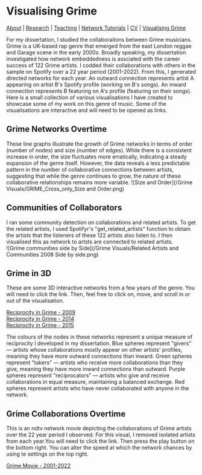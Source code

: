 # Visualising Grime
[About](https://Tom-R-Leppard.github.io/) | [Research](/research.md) | [Teaching](/teaching.md) | [Network Tutorials](/network_tutorials.md) | [CV](/cv.pdf) | [Visualising Grime](/visualising_grime.md)

For my dissertation, I studied the collaboraitons between Grime musicians. Grime is a UK-based rap genre that emerged from the east London reggae and Garage scene in the early 2000s. Broadly speaking, my dissertation investigated how network embeddedness is assciated with the career success of 122 Grime artists. I codded their collaborations with others in the sample on Spotify over a 22 year period (2001-2022). From this, I generated directed networks for each year. An outward connection represents artist A appearing on artist B's Spotify profile (working on B's songs). An inward connection represents B featuring on A's profile (featuring on their songs). Here is a small collection of various visualisations I have created to showcase some of my work on this genre of music. Some of the visualisations are interactive and will need to be opened as links. 

## Grime Networks Overtime 
These line graphs illustrate the growth of Grime networks in terms of order (number of nodes) and size (number of edges). While there is a consistent increase in order, the size fluctuates more erratically, indicating a steady expansion of the genre itself. However, the data reveals a less predictable pattern in the number of collaborative connections between artists, suggesting that while the genre continues to grow, the nature of these collaborative relationships remains more variable.
![Size and Order](/Grime Visuals/GRIME_Cross_only_Size and Order.png)

## Communities of Collaborators
I ran some community detection on collaborations and related artists. To get the related artists, I used Spotifyr's "get_related_artists" function to obtain the artists that the listeners of these 122 artists also listen to. I then visualised this as network to artsts are connected to related artists.  
![Grime communities side by Side](/Grime Visuals/Related Artists and Communities 2008 Side by side.png)

## Grime in 3D
These are some 3D interactive networks from a few years of the genre. You will need to click the link. Then, feel free to click on, move, and scroll in or out of the visualisation. 

[Reciprocity in Grime - 2009](/grime_2009_JS_RECIP.html)  
[Reciprocity in Grime - 2014](/grime_2014_JS_RECIP.html)  
[Reciprocity in Grime - 2015](/grime_2015_JS_RECIP.html)  

The colours of the nodes in these networks represent a unique measure of reciprocity I developed in my dissertation. Blue spheres represent "givers" — artists whose collaborations mostly appear on other artists' profiles, meaning they have more outward connections than inward. Green spheres represent "takers" — artists who receive more collaborations than they give, meaning they have more inward connections than outward. Purple spheres represent "reciprocators" — artists who give and receive collaborations in equal measure, maintaining a balanced exchange. Red spheres represent artists who have never collaborated with anyone in the network. 

## Grime Collaborations Overtime
This is an ndtv network movie depicting the collaborations of Grime artists over the 22 year period I observed. For this visual, I removed isolated artists from each year.You will need to click the link. Then press the play button on the bottom right. You can alter the speed at which the network chances by using te settings on the top right. 

[Grime Movie - 2001-2022](/GRIME-Network_noISO.html)
